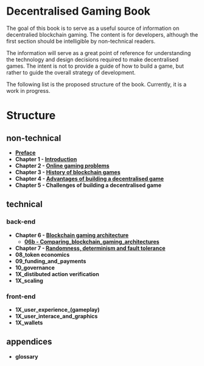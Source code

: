 # Decentralised Gaming Book

The goal of this book is to serve as a useful source of information on decentralied blockchain gaming. The content is for developers, although the first section should be intelligible by non-technical readers. 

The information will serve as a great point of reference for understanding the technology and design decisions required to make decentralised games. The intent is not to provide a guide of how to build a game, but rather to guide the overall strategy of development.

The following list is the proposed structure of the book. Currently, it is a work in progress.

# Structure
## non-technical
* **[Preface](https://github.com/DecentralisedGaming/Book/blob/master/00_preface.md)**
* **Chapter 1 - [Introduction](https://github.com/DecentralisedGaming/Book/blob/master/01_introduction.md)**
* **Chapter 2 - [Online gaming problems](https://github.com/DecentralisedGaming/Book/blob/master/02_online_gaming_problems.md)**
* **Chapter 3 - [History of blockchain games](https://github.com/DecentralisedGaming/Book/blob/master/03_history_of_blockchain_games.md)**
* **Chapter 4 - [Advantages of building a decentralised game](https://github.com/DecentralisedGaming/Book/blob/master/04_advantages_of_building_a_decentralised_game.md)**
* **Chapter 5 - Challenges of building a decentralised game**

## technical
### back-end
* **Chapter 6 - [Blockchain gaming architecture](https://github.com/DecentralisedGaming/Book/blob/master/06_blockchain_gaming_architecture.md)**
  * **[06b - Comparing_blockchain_gaming_architectures](https://github.com/DecentralisedGaming/Book/blob/master/06b_comparing_blockchain_gaming_architectures.md)**
* **Chapter 7 - [Randomness, determinism and fault tolerance](https://github.com/DecentralisedGaming/Book/blob/master/07_randomness_determinism_fault_tolerance.md)**
* **08_token economics**
* **09_funding_and_payments**
* **10_governance**
* **1X_distibuted action verification**   
* **1X_scaling**

### front-end
* **1X_user_experience_(gameplay)**
* **1X_user_interace_and_graphics**
* **1X_wallets**

## appendices
* **glossary**
